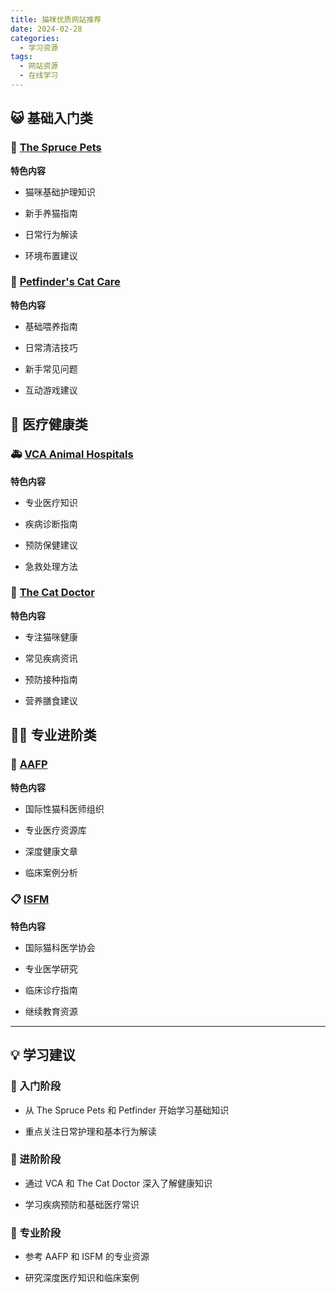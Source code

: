 ```yaml
---
title: 猫咪优质网站推荐
date: 2024-02-28
categories:
  - 学习资源
tags:
  - 网站资源
  - 在线学习
---
```


## 😺 基础入门类

### 🌟 [The Spruce Pets](https://www.thesprucepets.com/cats-4162124)
**特色内容**

- 猫咪基础护理知识

- 新手养猫指南

- 日常行为解读

- 环境布置建议

### 📖 [Petfinder's Cat Care](https://www.petfinder.com/cats/cat-care/)
**特色内容**

- 基础喂养指南

- 日常清洁技巧

- 新手常见问题

- 互动游戏建议

## 🏥 医疗健康类

### 🚑 [VCA Animal Hospitals](https://vcahospitals.com/know-your-pet/cats)
**特色内容**

- 专业医疗知识

- 疾病诊断指南

- 预防保健建议

- 急救处理方法

### 💉 [The Cat Doctor](https://www.catdoctor.com/)
**特色内容**

- 专注猫咪健康

- 常见疾病资讯

- 预防接种指南

- 营养膳食建议

## 👨‍⚕️ 专业进阶类

### 🔬 [AAFP](https://www.catvets.com/)
**特色内容**

- 国际性猫科医师组织

- 专业医疗资源库

- 深度健康文章

- 临床案例分析

### 📋 [ISFM](https://icatcare.org/veterinary/)
**特色内容**

- 国际猫科医学协会

- 专业医学研究

- 临床诊疗指南

- 继续教育资源

---

## 💡 学习建议

### 🌱 入门阶段

- 从 The Spruce Pets 和 Petfinder 开始学习基础知识

- 重点关注日常护理和基本行为解读

### 🌿 进阶阶段

- 通过 VCA 和 The Cat Doctor 深入了解健康知识

- 学习疾病预防和基础医疗常识

### 🌳 专业阶段

- 参考 AAFP 和 ISFM 的专业资源

- 研究深度医疗知识和临床案例 
